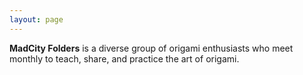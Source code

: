 ```yaml
---
layout: page
---
```


<div class="callout"><strong>MadCity Folders</strong> is a diverse group of origami enthusiasts who meet monthly to teach, share, and practice the art of origami.</div>
